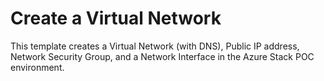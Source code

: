 # Create a Virtual Network

This template creates a Virtual Network (with DNS), Public IP address, Network Security Group, and a Network Interface in the Azure Stack POC environment.